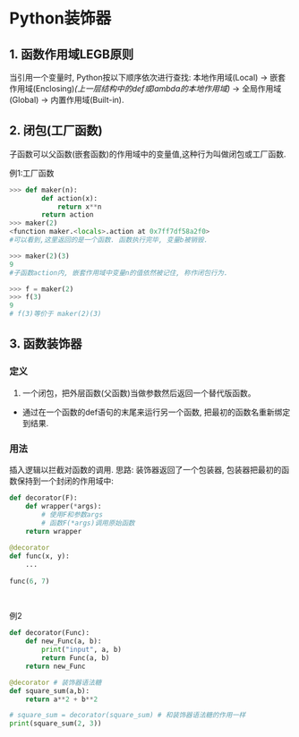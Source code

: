 # Python装饰器
## 1. 函数作用域LEGB原则
当引用一个变量时, Python按以下顺序依次进行查找: 本地作用域(Local) → 嵌套作用域(Enclosing)*(上一层结构中的def或lambda的本地作用域)* → 全局作用域(Global) → 内置作用域(Built-in).

## 2. 闭包(工厂函数)
子函数可以父函数(嵌套函数)的作用域中的变量值,这种行为叫做闭包或工厂函数.
 
例1:工厂函数
```python
>>> def maker(n):
        def action(x):
            return x**n
        return action
>>> maker(2)
<function maker.<locals>.action at 0x7ff7df58a2f0>
#可以看到,这里返回的是一个函数. 函数执行完毕, 变量b被销毁.

>>> maker(2)(3)
9
#子函数action内, 嵌套作用域中变量n的值依然被记住, 称作闭包行为.

>>> f = maker(2)
>>> f(3)
9
# f(3)等价于 maker(2)(3)

```

## 3. 函数装饰器
### 定义

1. 一个闭包，把外层函数(父函数)当做参数然后返回一个替代版函数。
* 通过在一个函数的def语句的末尾来运行另一个函数, 把最初的函数名重新绑定到结果.

### 用法
插入逻辑以拦截对函数的调用. 思路: 装饰器返回了一个包装器, 包装器把最初的函数保持到一个封闭的作用域中:

```python
def decorator(F):
    def wrapper(*args):
        # 使用F和参数args
        # 函数F(*args)调用原始函数
    return wrapper
    
@decorator 
def func(x, y):
    ...
  
func(6, 7)
    
    
```
例2
```python
def decorator(Func):
    def new_Func(a, b):
        print("input", a, b)
        return Func(a, b)
    return new_Func

@decorator # 装饰器语法糖
def square_sum(a,b):
    return a**2 + b**2

# square_sum = decorator(square_sum) # 和装饰器语法糖的作用一样
print(square_sum(2, 3))
```



